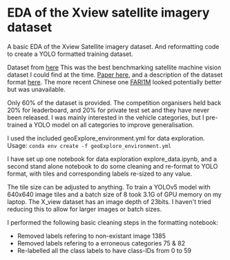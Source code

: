 # EDA of the Xview satellite imagery dataset
A basic EDA of the Xview Satellite imagery dataset.  And reformatting code to create a YOLO formatted training dataset.

Dataset from [here](http://xviewdataset.org/)  This was the best benchmarking satellite machine vision dataset I could find at the time. [Paper here](https://arxiv.org/pdf/1802.07856.pdf), and a description of the dataset format [here](https://challenge.xviewdataset.org/data-format). The more recent Chinese one  [FARI1M](http://gaofen-challenge.com/) looked potentially better but was unavailable.

Only 60% of the dataset is provided.  The competition organisers held back 20% for leaderboard, and 20% for private test set and they have never been released.  I was mainly interested in the vehicle categories, but I pre-trained a YOLO model on all categories to improve generalisation.

I used the included geoExplore_environment.yml for data exploration.  Usage: `conda env create -f geoExplore_environment.yml`

I have set up one notebook for data exploration explore_data.ipynb, and a second stand alone notebook to do some cleaning and re-format to YOLO format, with tiles and corresponding labels re-sized to any value.  

The tile size can be adjusted to anything.  To train a YOLOv5 model with 640x640 image tiles and a batch size of 8 took 3.1G of GPU memory on my laptop. The X_view dataset has an image depth of 23bits.  I haven't tried reducing this to allow for larger images or batch sizes.

I performed the following basic cleaning steps in the formatting notebook:

- Removed labels refering to non-existant image 1385
- Removed labels refering to a erroneous categories 75 & 82
- Re-labelled all the class labels to have class-IDs from 0 to 59
